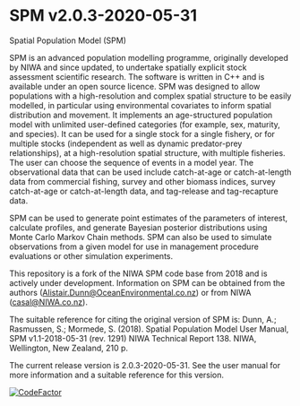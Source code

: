 SPM v2.0.3-2020-05-31
=====================

Spatial Population Model (SPM)

SPM is an advanced population modelling programme, originally developed by NIWA and since updated, to undertake spatially explicit stock assessment scientific research. The software is written in C++ and is available under an open source licence. SPM was designed to allow populations with a high-resolution and complex spatial structure to be easily modelled, in particular using environmental covariates to inform spatial distribution and movement. It implements an age-structured population model with unlimited user-defined categories (for example, sex, maturity, and species). It can be used for a single stock for a single fishery, or for multiple stocks (independent as well as dynamic predator-prey relationships), at a high-resolution spatial structure, with multiple fisheries. The user can choose the sequence of events in a model year. The observational data that can be used include catch-at-age or catch-at-length data from commercial fishing, survey and other biomass indices, survey catch-at-age or catch-at-length data, and tag-release and tag-recapture data.

SPM can be used to generate point estimates of the parameters of interest, calculate profiles, and generate Bayesian posterior distributions using Monte Carlo Markov Chain methods. SPM can also be used to simulate observations from a given model for use in management procedure evaluations or other simulation experiments.

This repository is a fork of the NIWA SPM code base from 2018 and is actively under development. Information on SPM can be obtained from the authors (Alistair.Dunn@OceanEnvironmental.co.nz) or from NIWA (casal@NIWA.co.nz).

The suitable reference for citing the original version of SPM is: Dunn, A.; Rasmussen, S.; Mormede, S. (2018). Spatial Population Model User Manual, SPM v1.1-2018-05-31 (rev. 1291) NIWA Technical Report 138. NIWA, Wellington, New Zealand, 210 p.

The current release version is 2.0.3-2020-05-31. See the user manual for more information and a suitable reference for this version.

[![CodeFactor](https://www.codefactor.io/repository/github/alistairdunn1/spm/badge)](https://www.codefactor.io/repository/github/alistairdunn1/spm)

